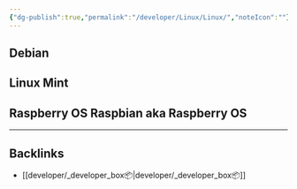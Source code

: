 ```yaml
---
{"dg-publish":true,"permalink":"/developer/Linux/Linux/","noteIcon":""}
---
```


## Debian

## Linux Mint

## Raspberry OS Raspbian aka Raspberry OS


---
## Backlinks
- [[developer/_developer_box📦\|developer/_developer_box📦]]